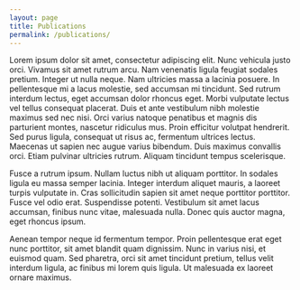 ```yaml
---
layout: page
title: Publications
permalink: /publications/
---
```


Lorem ipsum dolor sit amet, consectetur adipiscing elit. Nunc vehicula justo orci. Vivamus sit amet rutrum arcu. Nam venenatis ligula feugiat sodales pretium. Integer ut nulla neque. Nam ultricies massa a lacinia posuere. 
In pellentesque mi a lacus molestie, sed accumsan mi tincidunt. Sed rutrum interdum lectus, eget accumsan dolor rhoncus eget.
Morbi vulputate lectus vel tellus consequat placerat. Duis et ante vestibulum nibh molestie maximus sed nec nisi. Orci varius natoque penatibus et magnis dis parturient montes, nascetur ridiculus mus. 
Proin efficitur volutpat hendrerit. Sed purus ligula, consequat ut risus ac, fermentum ultrices lectus. 
Maecenas ut sapien nec augue varius bibendum. Duis maximus convallis orci. Etiam pulvinar ultricies rutrum. Aliquam tincidunt tempus scelerisque.

Fusce a rutrum ipsum. Nullam luctus nibh ut aliquam porttitor. In sodales ligula eu massa semper lacinia. 
Integer interdum aliquet mauris, a laoreet turpis vulputate in. Cras sollicitudin sapien sit amet neque porttitor porttitor. Fusce vel odio erat. Suspendisse potenti. Vestibulum sit amet lacus accumsan, finibus nunc vitae, 
malesuada nulla. Donec quis auctor magna, eget rhoncus ipsum.

Aenean tempor neque id fermentum tempor. Proin pellentesque erat eget nunc porttitor, sit amet blandit quam dignissim. 
Nunc in varius nisi, et euismod quam. Sed pharetra, orci sit amet tincidunt pretium, tellus velit interdum ligula, ac finibus mi lorem quis ligula. Ut malesuada ex laoreet ornare maximus. 

<!--Nunc in nisi et mauris sodales convallis at eu ipsum. Orci varius natoque penatibus et magnis dis parturient montes, nascetur ridiculus mus. Mauris vel urna nec turpis venenatis rhoncus non vel lectus. Vestibulum sagittis urna nec tellus tristique cursus. Mauris volutpat cursus nulla. Nulla pharetra aliquet rhoncus. 
Integer scelerisque, ante aliquam ornare lobortis, augue urna pulvinar mauris, at dignissim lectus sem sed leo. In euismod, odio et faucibus ultricies, est nunc laoreet enim, in interdum orci sem tempus justo. Donec lacinia tincidunt gravida. Aenean ac ligula in odio faucibus dictum sed ut tortor.

Ut congue efficitur turpis ac pharetra. Donec vitae consequat lacus. Aliquam faucibus varius pretium. Nunc ut aliquet diam. Nunc sit amet egestas tortor, placerat porta ante. Praesent rhoncus lorem sed aliquam interdum. Sed quis odio non augue ultrices volutpat. Curabitur consequat lobortis leo, sit amet bibendum mi maximus in. 
Nullam leo eros, ultricies sit amet ligula a, congue fermentum lectus. Donec cursus erat a urna rutrum, vel sodales mauris sollicitudin.

Nulla suscipit felis velit, nec hendrerit augue bibendum et. Morbi condimentum rhoncus auctor. Cras sodales iaculis sapien ac commodo. Aliquam imperdiet augue ut orci commodo pharetra. Mauris sodales consectetur erat ac cursus. Nunc dictum placerat enim a varius. Mauris mauris nunc, malesuada id luctus vel, egestas dapibus sapien. 
Nulla eu mollis quam. Sed et nibh cursus, tristique ante ac, tristique eros. In a venenatis arcu. Aliquam id posuere est.-->